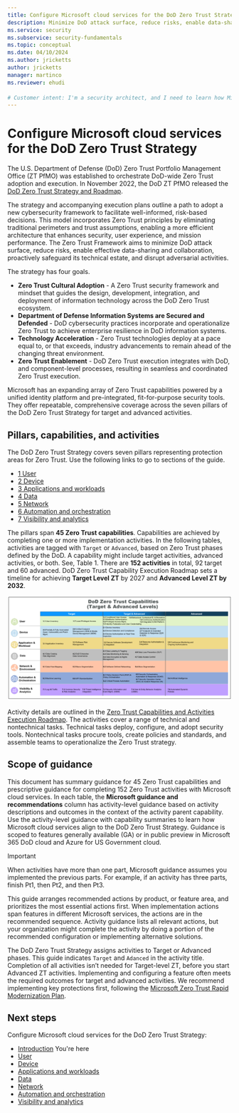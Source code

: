 ```yaml
---
title: Configure Microsoft cloud services for the DoD Zero Trust Strategy
description: Minimize DoD attack surface, reduce risks, enable data-sharing and collaboration, safeguard the technical estate, and disrupt adversarial activities.
ms.service: security
ms.subservice: security-fundamentals
ms.topic: conceptual
ms.date: 04/10/2024
ms.author: jricketts
author: jricketts
manager: martinco
ms.reviewer: ehudi

# Customer intent: I'm a security architect, and I need to learn how Microsoft cloud services align to the DoD Zero Trust Strategy so I can prioritize, deploy, and configure Zero Trust capabilities. My goal is to complete DoD Zero Trust activities for my organization.
---
```


# Configure Microsoft cloud services for the DoD Zero Trust Strategy

The U.S. Department of Defense (DoD) Zero Trust Portfolio Management Office (ZT PfMO) was established to orchestrate DoD-wide Zero Trust adoption and execution. In November 2022, the DoD ZT PfMO released the [DoD Zero Trust Strategy and Roadmap](https://www.defense.gov/News/Releases/Release/Article/3225919/department-of-defense-releases-zero-trust-strategy-and-roadmap/). 

The strategy and accompanying execution plans outline a path to adopt a new cybersecurity framework to facilitate well-informed, risk-based decisions. This model incorporates Zero Trust principles by eliminating traditional perimeters and trust assumptions, enabling a more efficient architecture that enhances security, user experience, and mission performance. The Zero Trust Framework aims to minimize DoD attack surface, reduce risks, enable effective data-sharing and collaboration, proactively safeguard its technical estate, and disrupt adversarial activities. 

The strategy has four goals.

* **Zero Trust Cultural Adoption** - A Zero Trust security framework and mindset that guides the design, development, integration, and deployment of information technology across the DoD Zero Trust ecosystem.
* **Department of Defense Information Systems are Secured and Defended** - DoD cybersecurity practices incorporate and operationalize Zero Trust to achieve enterprise resilience in DoD information systems.
* **Technology Acceleration** - Zero Trust technologies deploy at a pace equal to, or that exceeds, industry advancements to remain ahead of the changing threat environment.
* **Zero Trust Enablement** - DoD Zero Trust execution integrates with DoD, and component-level processes, resulting in seamless and coordinated Zero Trust execution.

Microsoft has an expanding array of Zero Trust capabilities powered by a unified identity platform and pre-integrated, fit-for-purpose security tools. They offer repeatable, comprehensive coverage across the seven pillars of the DoD Zero Trust Strategy for target and advanced activities.

## Pillars, capabilities, and activities

The DoD Zero Trust Strategy covers seven pillars representing protection areas for Zero Trust. Use the following links to go to sections of the guide. 

* [1 User](dod-zero-trust-strategy-user.md)
* [2 Device](dod-zero-trust-strategy-device.md)
* [3 Applications and workloads](dod-zero-trust-strategy-apps.md)
* [4 Data](dod-zero-trust-strategy-data.md)
* [5 Network](dod-zero-trust-strategy-network.md)
* [6 Automation and orchestration](dod-zero-trust-strategy-automation.md)
* [7 Visibility and analytics](dod-zero-trust-strategy-visibility.md)

The pillars span **45 Zero Trust capabilities**. Capabilities are achieved by completing one or more implementation activities. In the following tables, activities are tagged with `Target` or `Advanced`, based on Zero Trust phases defined by the DoD. A capability might include target activities, advanced activities, or both. See, Table 1. There are **152 activities** in total, 92 target and 60 advanced. DoD Zero Trust Capability Execution Roadmap sets a timeline for achieving **Target Level ZT** by 2027 and **Advanced Level ZT by 2032**.

   ![Table of zero trust capabilities and the seven pillars.](./media/dod-zero-trust-strategy/zero-trust-capabilities.png)

Activity details are outlined in the [Zero Trust Capabilities and Activities Execution Roadmap](https://dodcio.defense.gov/Portals/0/Documents/Library/ZTCapabilitiesActivities.pdf). The activities cover a range of technical and nontechnical tasks. Technical tasks deploy, configure, and adopt security tools. Nontechnical tasks procure tools, create policies and standards, and assemble teams to operationalize the Zero Trust strategy.

## Scope of guidance

This document has summary guidance for 45 Zero Trust capabilities and prescriptive guidance for completing 152 Zero Trust activities with Microsoft cloud services. In each table, the **Microsoft guidance and recommendations** column has activity-level guidance based on activity descriptions and outcomes in the context of the activity parent capability. Use the activity-level guidance with capability summaries to learn how Microsoft cloud services align to the DoD Zero Trust Strategy. Guidance is scoped to features generally available (GA) or in public preview in Microsoft 365 DoD cloud and Azure for US Government cloud. 

> [!IMPORTANT]
> When activities have more than one part, Microsoft guidance assumes you implemented the previous parts. For example, if an activity has three parts, finish Pt1, then Pt2, and then Pt3.

This guide arranges recommended actions by product, or feature area, and prioritizes the most essential actions first. When implementation actions span features in different Microsoft services, the actions are in the recommended sequence. Activity guidance lists all relevant actions, but your organization might complete the activity by doing a portion of the recommended configuration or implementing alternative solutions.

The DoD Zero Trust Strategy assigns activities to Target or Advanced phases. This guide indicates `Target` and `Adanced` in the activity title. Completion of all activities isn’t needed for Target-level ZT, before you start Advanced ZT activities. Implementing and configuring a feature often meets the required outcomes for target and advanced activities. We recommend implementing key protections first, following the [Microsoft Zero Trust Rapid Modernization Plan](/security/zero-trust/zero-trust-ramp-overview).

## Next steps

Configure Microsoft cloud services for the DoD Zero Trust Strategy:

* [Introduction](dod-zero-trust-strategy-intro.md) You're here
* [User](dod-zero-trust-strategy-user.md)
* [Device](dod-zero-trust-strategy-device.md)
* [Applications and workloads](dod-zero-trust-strategy-apps.md)
* [Data](dod-zero-trust-strategy-data.md)
* [Network](dod-zero-trust-strategy-network.md)
* [Automation and orchestration](dod-zero-trust-strategy-automation.md)
* [Visibility and analytics](dod-zero-trust-strategy-visibility.md)
